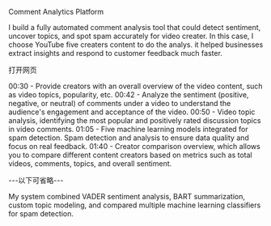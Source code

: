Comment Analytics Platform 

I build a fully automated comment analysis tool that could detect sentiment, uncover topics, and spot spam accurately for video creater.  In this case, I choose YouTube five creaters content to do the analys.
it helped businesses extract insights and respond to customer feedback much faster.

打开网页

00:30 - Provide creators with an overall overview of the video content, such as video topics, popularity, etc.
00:42 - Analyze the sentiment (positive, negative, or neutral) of comments under a video to understand the audience's engagement and acceptance of the video.
00:50 - Video topic analysis, identifying the most popular and positively rated discussion topics in video comments.
01:05 - Five machine learning models integrated for spam detection. Spam detection and analysis to ensure data quality and focus on real feedback.
01:40 - Creator comparison overview, which allows you to compare different content creators based on metrics such as total videos, comments, topics, and overall sentiment.

---以下可省略---

My system combined VADER sentiment analysis, BART summarization, custom topic modeling, and compared multiple machine learning classifiers for spam detection. 